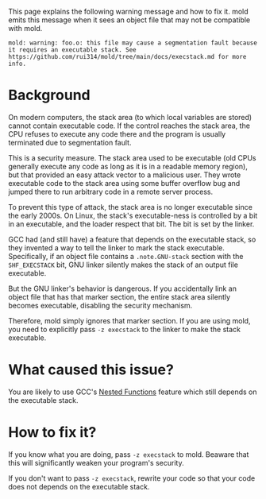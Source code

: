 This page explains the following warning message and how to fix it.
mold emits this message when it sees an object file that may not be
compatible with mold.


```
mold: warning: foo.o: this file may cause a segmentation fault because it requires an executable stack. See https://github.com/rui314/mold/tree/main/docs/execstack.md for more info.
```

# Background

On modern computers, the stack area (to which local variables are
stored) cannot contain executable code. If the control reaches the
stack area, the CPU refuses to execute any code there and the program
is usually terminated due to segmentation fault.

This is a security measure. The stack area used to be executable (old
CPUs generally execute any code as long as it is in a readable memory
region), but that provided an easy attack vector to a malicious user.
They wrote executable code to the stack area using some buffer
overflow bug and jumped there to run arbitrary code in a remote server
process.

To prevent this type of attack, the stack area is no longer executable
since the early 2000s. On Linux, the stack's executable-ness is
controlled by a bit in an executable, and the loader respect that
bit. The bit is set by the linker.

GCC had (and still have) a feature that depends on the executable
stack, so they invented a way to tell the linker to mark the stack
executable. Specifically, if an object file contains a
`.note.GNU-stack` section with the `SHF_EXECSTACK` bit, GNU linker
silently makes the stack of an output file executable.

But the GNU linker's behavior is dangerous. If you accidentally link
an object file that has that marker section, the entire stack area
silently becomes executable, disabling the security mechanism.

Therefore, mold simply ignores that marker section. If you are using
mold, you need to explicitly pass `-z execstack` to the linker to make
the stack executable.

# What caused this issue?

You are likely to use GCC's [Nested
Functions](https://gcc.gnu.org/onlinedocs/gcc/Nested-Functions.html)
feature which still depends on the executable stack.

# How to fix it?

If you know what you are doing, pass `-z execstack` to mold. Beaware
that this will significantly weaken your program's security.

If you don't want to pass `-z execstack`, rewrite your code so that
your code does not depends on the executable stack.
